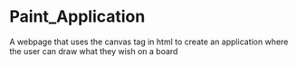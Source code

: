# Paint_Application
A webpage that uses the canvas tag in html to create an application where the user can draw what they wish on a board
